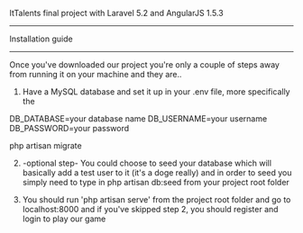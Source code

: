 ItTalents final project with Laravel 5.2 and AngularJS 1.5.3

 -- -- -- -- -- -- 
 Installation guide
 -- -- -- -- -- --

Once you've downloaded our project you're only a couple of steps away from running it on your machine and they are..

1) Have a MySQL database and set it up in your .env file, more specifically the 

DB_DATABASE=your database name
DB_USERNAME=your username
DB_PASSWORD=your password

php artisan migrate

2) -optional step- You could choose to seed your database which will basically add a test user to it (it's a doge really) and in order to seed you simply need to type in php artisan db:seed from your project root folder

3) You should run 'php artisan serve' from the project root folder and go to localhost:8000 and if you've skipped step 2, you should register and login to play our game
